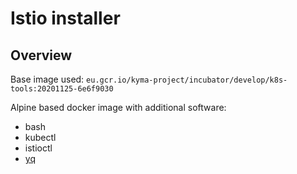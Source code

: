 # Istio installer

## Overview
Base image used: `eu.gcr.io/kyma-project/incubator/develop/k8s-tools:20201125-6e6f9030`

Alpine based docker image with additional software:
- bash
- kubectl
- istioctl
- [yq](https://github.com/mikefarah/yq)
